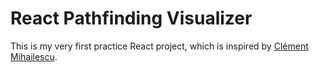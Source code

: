 # React Pathfinding Visualizer

This is my very first practice React project, which is inspired by [Clément Mihailescu](https://github.com/clementmihailescu/Pathfinding-Visualizer).
